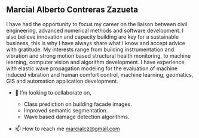 ## Marcial Alberto Contreras Zazueta ##

I have had the opportunity to focus my career on the liaison between
civil engineering, advanced numerical methods and software
development. I also believe innovation and capacity building are key for
a sustainable business, this is why I have always share what I know and
accept advice with gratitude. My interests range from
building instrumentation and vibration and strong motion based structural
health monitoring, to machine learning, computer vision and algorithm development.
I have experience with elastic wave propagation
modeling for the evaluation of machine induced vibration and human
comfort control, machine learning, geomatics, GIS and automation
application development.

- 💞️ I’m looking to collaborate on,
    - Class prediction on building facade images.
    - Improved semantic segmentation.
    - Wave based damage detection algorithms.

- 📫 How to reach me marcialcz@gmail.com
